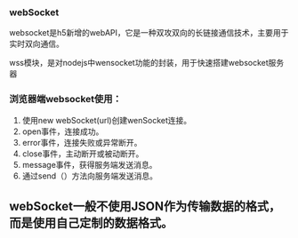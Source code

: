 ### webSocket

websocket是h5新增的webAPI，它是一种双攻双向的长链接通信技术，主要用于实时双向通信。

wss模块，是对nodejs中wensocket功能的封装，用于快速搭建websocket服务器

### 浏览器端websocket使用：

1. 使用new webSocket(url)创建wenSocket连接。
2. open事件，连接成功。
3. error事件，连接失败或异常断开。
4. close事件，主动断开或被动断开。
5. message事件，获得服务端发送消息。
6. 通过send（）方法向服务端发送消息。

## webSocket一般不使用JSON作为传输数据的格式，而是使用自己定制的数据格式。

